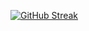 


[![GitHub Streak](https://streak-stats.demolab.com?user=Mugta1&theme=highcontrast&hide_border=true)](https://git.io/streak-stats)


<!---
Mugta1/Mugta1 is a ✨ special ✨ repository because its `README.md` (this file) appears on your GitHub profile.
You can click the Preview link to take a look at your changes.
--->
